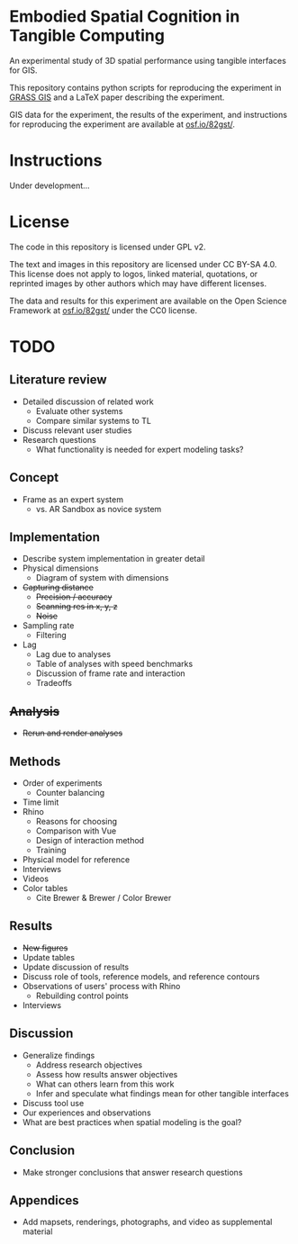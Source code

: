 # Embodied Spatial Cognition in Tangible Computing
An experimental study of 3D spatial performance using tangible interfaces for GIS.

This repository contains python scripts for reproducing the experiment in [GRASS GIS](https://grass.osgeo.org/)
and a LaTeX paper describing the experiment.

GIS data for the experiment, the results of the experiment, and instructions for reproducing the experiment are available at [osf.io/82gst/](https://osf.io/82gst/).

# Instructions
Under development...

# License
The code in this repository is licensed under GPL v2.

The text and images in this repository are licensed under CC BY-SA 4.0. This license does not apply to logos, linked material, quotations, or reprinted images by other authors which may have different licenses.

The data and results for this experiment are available on the Open Science Framework at [osf.io/82gst/](https://osf.io/82gst/) under the CC0 license.

# TODO

## Literature review
* Detailed discussion of related work
   - Evaluate other systems
   - Compare similar systems to TL
* Discuss relevant user studies
* Research questions
   - What functionality is needed for expert modeling tasks?

## Concept
* Frame as an expert system
   - vs. AR Sandbox as novice system

## Implementation
* Describe system implementation in greater detail
* Physical dimensions
   - Diagram of system with dimensions
* ~~Capturing distance~~
   - ~~Precision / accuracy~~
   - ~~Scanning res in x, y, z~~
   - ~~Noise~~
* Sampling rate
   - Filtering
* Lag
   - Lag due to analyses
   - Table of analyses with speed benchmarks
   - Discussion of frame rate and interaction
   - Tradeoffs

## ~~Analysis~~
* ~~Rerun and render analyses~~

## Methods
* Order of experiments
   - Counter balancing
* Time limit
* Rhino
   - Reasons for choosing
   - Comparison with Vue
   - Design of interaction method
   - Training
* Physical model for reference
* Interviews
* Videos
* Color tables
   - Cite Brewer & Brewer / Color Brewer

## Results
* ~~New figures~~
* Update tables
* Update discussion of results
* Discuss role of tools, reference models, and reference contours
* Observations of users' process with Rhino
   - Rebuilding control points
* Interviews

## Discussion
* Generalize findings
   - Address research objectives
   - Assess how results answer objectives
   - What can others learn from this work
   - Infer and speculate what findings mean for other tangible interfaces
* Discuss tool use
* Our experiences and observations
* What are best practices when spatial modeling is the goal?

## Conclusion
* Make stronger conclusions that answer research questions

## Appendices
* Add mapsets, renderings, photographs, and video as supplemental material
